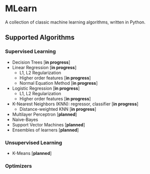 # MLearn
A collection of classic machine learning algorithms, written in Python.

## Supported Algorithms

### Supervised Learning
- Decision Trees [**in progress**]
- Linear Regression [**in progress**]
    - L1, L2 Regularization 
    - Higher order features [**in progress**]
    - Normal Equation Method [**in progress**]
- Logistic Regression [**in progress**]
    - L1, L2 Regularization
    - Higher order features [**in progress**]
- K-Nearest Neighbors (KNN): regressor, classifier [**in progress**]
    - Distance-weighted KNN [**in progress**]
- Multilayer Perceptron [**planned**]
- Naive-Bayes
- Support Vector Machines [**planned**]
- Ensembles of learners [**planned**]

### Unsupervised Learning
- K-Means [**planned**]

### Optimizers
